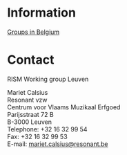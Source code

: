 # Information

[Groups in Belgium](/international/working-groups/belgium/home.html)

# Contact

RISM Working group Leuven

Mariet Calsius  
Resonant vzw  
Centrum voor Vlaams Muzikaal Erfgoed  
Parijsstraat 72 B  
B-3000 Leuven  
Telephone: +32 16 32 99 54  
Fax: +32 16 32 99 53  
E-mail: [mariet.calsius@resonant.be](mailto:mariet.calsius@resonant.be)
